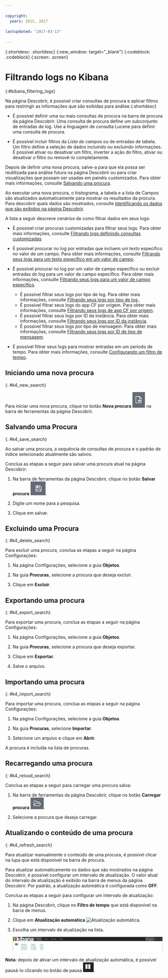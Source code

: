 ```yaml
---

copyright:
  years: 2015, 2017

lastupdated: "2017-03-13"

---
```



{:shortdesc: .shortdesc}
{:new_window: target="_blank"}
{:codeblock: .codeblock}
{:screen: .screen}

# Filtrando logs no Kibana
{:#kibana_filtering_logs}

Na página Descobrir, é possível criar consultas de procura e aplicar filtros para restringir as
informações que são exibidas para análise.{:shortdesc}

* É possível definir uma ou mais consultas de procura na barra de procura da página Descobrir. Uma
consulta de procura define um subconjunto de entradas de log.  Use a linguagem de consulta Lucene para definir
uma consulta de procura. 

* É possível incluir filtros da *Lista de campos* ou de entradas de tabela. Um filtro define a seleção de dados incluindo ou excluindo informações. 
É possível ativar ou desativar um filtro, inverter a ação do filtro, ativar ou desativar o filtro ou
removê-lo completamente. 

Depois de definir uma nova procura, salve-a para que ela possa ser reutilizada para análise futura na
página Descobrir ou para criar visualizações que possam ser usadas em painéis customizados. Para obter mais
informações, consulte [Salvando uma procura](logging_kibana_filtering_logs.html#k4_save_search).

Ao executar uma nova procura, o histograma, a tabela e a lista de Campos são atualizados automaticamente
para mostrar os resultados da procura. Para descobrir quais dados são mostrados, consulte
[Identificando os dados que são exibidos na página Descobrir](k4_identify_data.html#k4_identify_data).

A lista a seguir descreve cenários de como filtrar dados em seus logs:

* É possível criar procuras customizadas para filtrar seus logs. Para obter mais informações, consulte
[Filtrando logs definindo consultas customizadas](k4_filter_queries.html#k4_filter_queries). 

* É possível procurar no log por entradas que incluem um texto específico no valor de um campo. Para
obter mais informações, consulte
[Filtrando seus logs para um texto
específico em um valor de campo](k4_filter_logs_spec_text.html#k4_filter_logs_spec_text).
 
* É possível procurar no log por um valor de campo específico ou excluir entradas do log para um valor
de campo específico. Para obter mais informações, consulte
[Filtrando seus logs para um
valor de campo específico](k4_filter_logs_spec_field.html#k4_filter_logs_spec_field).

    * É possível filtrar seus logs por tipo de log. Para obter mais informações, consulte
[Filtrando seus logs por tipo de log ](k4_filter_logs_by_log_type.html#k4_filter_logs_by_log_type). 
    * É possível filtrar seus logs do app CF por origem. Para obter mais informações, consulte
[Filtrando seus logs de app CF por origem](k4_filter_logs_by_source.html#k4_filter_logs_by_source). 
    * É possível filtrar seus logs por ID da instância. Para obter mais informações, consulte
[Filtrando seus logs por ID da instância](k4_filter_logs_by_instance_id.html#k4_filter_logs_by_instance_id).    
    * É possível filtrar seus logs por tipo de mensagem. Para obter mais informações, consulte
[Filtrando seus logs por ID de
tipo de mensagem](k4_filter_cf_logs_by_msg_type.html#k4_filter_cf_logs_by_msg_type). 
 
* É possível filtrar seus logs para mostrar entradas em um período de tempo. Para obter mais
informações, consulte [Configurando um filtro
de tempo](logging_kibana_set_time_filter.html#set_time_filter).
     

## Iniciando uma nova procura
{: #k4_new_search}

Para iniciar uma nova procura, clique no botão **Nova procura**
![Nova Procura](images/k4_new_search_icon.jpg "Nova procura") na barra de
ferramentas da página Descobrir.

## Salvando uma Procura 
{: #k4_save_search}

Ao salvar uma procura, a sequência de consultas de procura e o padrão de
índice selecionado atualmente são salvos.

Conclua as etapas a seguir para salvar uma procura atual na página Descobrir:

1. Na barra de ferramentas da página Descobrir, clique no botão **Salvar procura**
![Salvar procura](images/k4_save_search_icon.jpg "Salvar procura").

2. Digite um nome para a pesquisa.

3. Clique em salvar. 

## Excluindo uma Procura
{: #k4_delete_search}

Para excluir uma procura, conclua as etapas a seguir na página Configurações:

1. Na página Configurações, selecione a guia **Objetos**.

2. Na guia **Procuras**, selecione a procura que deseja excluir.

3. Clique em **Excluir**.


## Exportando uma procura
{: #k4_export_search}

Para exportar uma procura, conclua as etapas a seguir na página Configurações:

1. Na página Configurações, selecione a guia **Objetos**.

2. Na guia **Procuras**, selecione a procura que deseja exportar.

3. Clique em **Exportar**. 

4. Salve o arquivo.

## Importando uma procura
{: #k4_import_search}

Para importar uma procura, conclua as etapas a seguir na página Configurações:

1. Na página Configurações, selecione a guia **Objetos**.

2. Na guia **Procuras**, selecione **Importar**.

3. Selecione um arquivo e clique em **Abrir**.

A procura é incluída na lista de procuras.


## Recarregando uma procura
{: #k4_reload_search}

Conclua as etapas a seguir para carregar uma procura salva:

1. Na barra de ferramentas da página Descobrir, clique no botão **Carregar procura**
![Carregar procura](images/k4_load_icon.jpg "Carregar procura").

2. Selecione a procura que deseja carregar. 


## Atualizando o conteúdo de uma procura
{: #k4_refresh_search}

Para atualizar manualmente o conteúdo de uma procura, é possível clicar na lupa que está disponível na
barra de procura. 

Para atualizar automaticamente os dados que são mostrados na página Descobrir, é possível configurar um
intervalo de atualização. O valor atual do intervalo de atualização é exibido na barra de menus da página
Descobrir. Por padrão, a atualização automática é configurada como **OFF**.

Conclua as etapas a seguir para configurar um intervalo de atualização:

1. Na página Descobrir, clique no **Filtro de tempo** que está disponível na barra
de menus.

2. Clique em **Atualização automática**
![Atualização
automática](images/k4_auto_refresh_icon.jpg "Atualização automática").

3. Escolha um intervalo de atualização na lista. 

    ![Opções do intervalo de atualização](images/k4_change_autorefresh.jpg "Opções do intervalo deatualização")



**Nota**: depois de ativar um intervalo de atualização automática, é possível
pausá-lo clicando no botão de pausa ![Pausa](images/k4_auto_refresh_pause_icon.jpg "Pausa").




